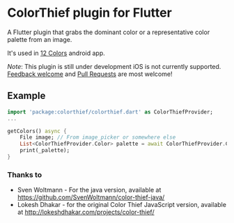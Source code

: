 # ColorThief plugin for Flutter

A Flutter plugin that grabs the dominant color or a representative color palette from an image.

It's used in [12 Colors](https://play.google.com/store/apps/details?id=dev.m4tt72.twelvecolors) android app.

*Note*: This plugin is still under development iOS is not currently supported. [Feedback welcome](https://github.com/m4tt72/ColorThiefPlugin/issues) and [Pull Requests](https://github.com/m4tt72/ColorThiefPlugin/pulls) are most welcome!

## Example

```dart
import 'package:colorthief/colorthief.dart' as ColorThiefProvider;
...

getColors() async {
    File image; // From image_picker or somewhere else
    List<ColorThiefProvider.Color> palette = await ColorThiefProvider.Colorthief.getPalette(image: image, size: 12);
    print(_palette);
}

```

### Thanks to

* Sven Woltmann - For the java version, available at <https://github.com/SvenWoltmann/color-thief-java/>
* Lokesh Dhakar - for the original Color Thief JavaScript version, available at <http://lokeshdhakar.com/projects/color-thief/>